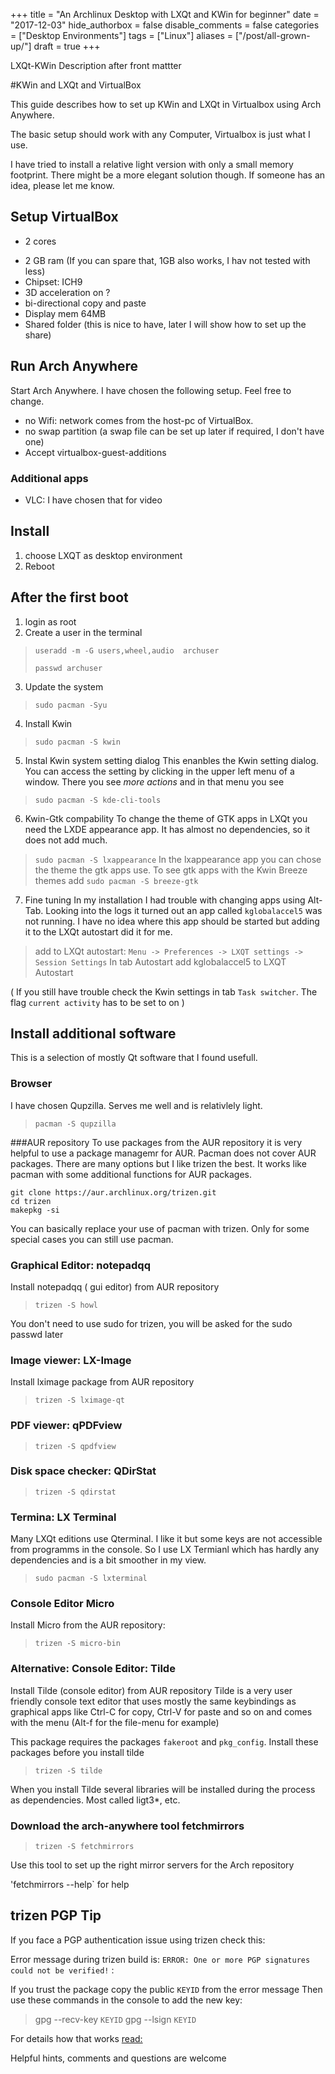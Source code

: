 +++
title = "An Archlinux Desktop with LXQt and KWin for beginner"
date = "2017-12-03"
hide_authorbox = false
disable_comments = false
categories = ["Desktop Environments"]
tags = ["Linux"]
aliases = ["/post/all-grown-up/"]
draft = true
+++


LXQt-KWin Description after front mattter

<!--more-->


#KWin and LXQt and VirtualBox

This guide describes how to set up KWin and LXQt in Virtualbox using Arch Anywhere.

The basic setup should work with any Computer, Virtualbox is just what I use.

I have tried to install a relative light version with only a small memory footprint. There might be a more elegant solution though. If someone has an idea, please let me know.

## Setup VirtualBox
-  2 cores
* 2 GB ram (If you can spare that, 1GB also works, I hav not tested with less)
* Chipset: ICH9
* 3D acceleration on ?
* bi-directional copy and paste
* Display mem 64MB
* Shared folder (this is nice to have, later I will show how to set up the share)

## Run Arch Anywhere

Start Arch Anywhere. I have chosen the following setup. Feel free to change.

* no Wifi: network comes from the host-pc of VirtualBox.
* no swap partition (a swap file can be set up later if required, I don't have one)
* Accept virtualbox-guest-additions

### Additional apps
* VLC: I have chosen that for video

## Install
1. choose LXQT as desktop environment
2. Reboot

## After the first boot
1. login as root
2. Create a user  in the terminal
> `useradd -m -G users,wheel,audio  archuser`
>
>`passwd archuser`

3.  Update the system
> `sudo pacman -Syu`

4. Install Kwin
> `sudo pacman -S kwin`

5. Instal Kwin system setting dialog
This enanbles the Kwin setting dialog. You can access the setting by clicking in the upper left menu of a window. There you see *more actions* and in that menu you see
> `sudo pacman -S kde-cli-tools`

6. Kwin-Gtk compability
To change the theme of GTK apps in LXQt you need the LXDE appearance app. It has almost no dependencies, so it does not add much.
> `sudo pacman -S lxappearance`
In the lxappearance app you can chose the theme the gtk apps use.
To see gtk apps with the Kwin Breeze themes add
> `sudo pacman -S breeze-gtk`

7.  Fine tuning
In my installation I had trouble with changing apps using Alt-Tab. Looking into the logs it turned out an app called `kglobalaccel5` was not running. I have no idea where this app should be started but adding it to the LXQt autostart did it for me.
> add to LXQt autostart:
`Menu -> Preferences -> LXQT settings -> Session Settings`
> In tab Autostart add kglobalaccel5 to LXQT Autostart

 ( If you still have trouble check the  Kwin settings in tab `Task switcher`.  The flag `current activity` has to be set to on )


## Install additional software

This is a selection of mostly Qt software that I found usefull.


### Browser
I have chosen Qupzilla. Serves me well and is relativlely light.
> `pacman -S qupzilla`

###AUR repository
To use packages from the AUR repository it is very helpful to use a package managemr for AUR. Pacman does not cover AUR packages. There are many options but I like trizen the best. It works like pacman with some additional functions for AUR packages.

```
git clone https://aur.archlinux.org/trizen.git
cd trizen
makepkg -si
```

You can basically replace your use of pacman with trizen. Only for some special cases you can still use pacman.

### Graphical Editor: notepadqq
Install notepadqq ( gui editor) from AUR repository
> `trizen -S howl`

You don't need to use sudo for trizen, you will be asked for the sudo passwd later

### Image viewer: LX-Image
Install lximage package from AUR repository
> `trizen -S lximage-qt`

### PDF viewer: qPDFview
> `trizen -S qpdfview`


### Disk space checker: QDirStat
> `trizen -S qdirstat`

### Termina: LX Terminal
Many LXQt editions use Qterminal. I like it but some keys are not accessible from programms in the console. So I use LX Termianl which has hardly any dependencies and is a bit smoother in my view.

> `sudo pacman -S lxterminal`

### Console Editor Micro
Install Micro from the AUR repository:

> `trizen -S micro-bin`

### Alternative: Console Editor: Tilde
Install Tilde (console editor)  from AUR repository
Tilde is a very user friendly console text editor that uses mostly the same keybindings as graphical apps like Ctrl-C for copy, Ctrl-V for paste and so on and comes with the menu (Alt-f for the file-menu for example)


This package requires the packages `fakeroot` and  `pkg_config`.  Install these packages before you install tilde

> `trizen -S tilde`


When you install Tilde several libraries will be installed during the process as dependencies. Most called ligt3*, etc.

### Download the arch-anywhere tool fetchmirrors

> `trizen -S fetchmirrors`

Use this tool to set up the right mirror servers for the Arch repository

'fetchmirrors --help` for help

## trizen PGP Tip

If you face a PGP authentication issue using trizen check this:

Error message during trizen build is:
`ERROR: One or more PGP signatures could not be verified!`
:

If you trust the package copy the public `KEYID` from the error message
Then use these commands in the console to add the new key:


> gpg --recv-key `KEYID`
> gpg --lsign `KEYID`


For details how that works [read:](http://allanmcrae.com/2015/01/two-pgp-keyrings-for-package-management-in-arch-linux/)

Helpful hints, comments and questions are welcome

